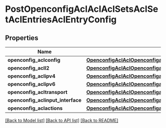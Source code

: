 # PostOpenconfigAclAclAclSetsAclSetAclEntriesAclEntryConfig

## Properties
Name | Type | Description | Notes
------------ | ------------- | ------------- | -------------
**openconfig_aclconfig** | [**OpenconfigAclAclOpenconfigaclaclAclsetsAclentriesConfig**](OpenconfigAclAclOpenconfigaclaclAclsetsAclentriesConfig.md) |  | [optional] 
**openconfig_acll2** | [**OpenconfigAclAclOpenconfigaclaclAclsetsAclentriesL2**](OpenconfigAclAclOpenconfigaclaclAclsetsAclentriesL2.md) |  | [optional] 
**openconfig_aclipv4** | [**OpenconfigAclAclOpenconfigaclaclAclsetsAclentriesIpv4**](OpenconfigAclAclOpenconfigaclaclAclsetsAclentriesIpv4.md) |  | [optional] 
**openconfig_aclipv6** | [**OpenconfigAclAclOpenconfigaclaclAclsetsAclentriesIpv6**](OpenconfigAclAclOpenconfigaclaclAclsetsAclentriesIpv6.md) |  | [optional] 
**openconfig_acltransport** | [**OpenconfigAclAclOpenconfigaclaclAclsetsAclentriesTransport**](OpenconfigAclAclOpenconfigaclaclAclsetsAclentriesTransport.md) |  | [optional] 
**openconfig_aclinput_interface** | [**OpenconfigAclAclOpenconfigaclaclAclsetsAclentriesInputinterface**](OpenconfigAclAclOpenconfigaclaclAclsetsAclentriesInputinterface.md) |  | [optional] 
**openconfig_aclactions** | [**OpenconfigAclAclOpenconfigaclaclAclsetsAclentriesActions**](OpenconfigAclAclOpenconfigaclaclAclsetsAclentriesActions.md) |  | [optional] 

[[Back to Model list]](../README.md#documentation-for-models) [[Back to API list]](../README.md#documentation-for-api-endpoints) [[Back to README]](../README.md)


